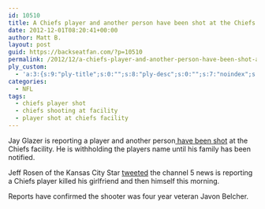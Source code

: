 ```yaml
---
id: 10510
title: A Chiefs player and another person have been shot at the Chiefs facility.
date: 2012-12-01T08:20:41+00:00
author: Matt B.
layout: post
guid: https://backseatfan.com/?p=10510
permalink: /2012/12/a-chiefs-player-and-another-person-have-been-shot-at-the-chiefs-facility/
ply_custom:
  - 'a:3:{s:9:"ply-title";s:0:"";s:8:"ply-desc";s:0:"";s:7:"noindex";s:0:"";}'
categories:
  - NFL
tags:
  - chiefs player shot
  - chiefs shooting at facility
  - player shot at chiefs facility
---
```


<div class="entry">
  <p>
    Jay Glazer is reporting a player and another person<a href="https://twitter.com/JayGlazer/statuses/274894628493336576"> have been shot</a> at the Chiefs facility. He is withholding the players name until his family has been notified.
  </p>

  <p>
    Jeff Rosen of the Kansas City Star <a href="https://twitter.com/jeff_rosen88/statuses/274896886291374081">tweeted</a> the channel 5 news is reporting a Chiefs player killed his girlfriend and then himself this morning.
  </p>

  <p>
    Reports have confirmed the shooter was four year veteran Javon Belcher.
  </p>
</div>
